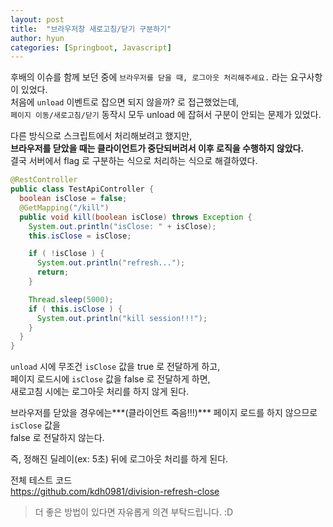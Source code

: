 ```yaml
---
layout: post
title:  "브라우저창 새로고침/닫기 구분하기"
author: hyun
categories: [Springboot, Javascript]
---
```

<!-- image: {경로} -->
<!-- rating: {0~5} -->

후배의 이슈를 함께 보던 중에 `브라우저를 닫을 때, 로그아웃 처리해주세요.` 라는 요구사항이 있었다.  
처음에 `unload` 이벤트로 잡으면 되지 않을까? 로 접근했었는데,  
`페이지 이동/새로고침/닫기` 동작시 모두 unload 에 잡혀서 구분이 안되는 문제가 있었다.


다른 방식으로 스크립트에서 처리해보려고 했지만,  
**브라우저를 닫았을 때는 클라이언트가 중단되버려서 이후 로직을 수행하지 않았다.**  
결국 서버에서 flag 로 구분하는 식으로 처리하는 식으로 해결하였다.

``` java
@RestController
public class TestApiController {
  boolean isClose = false;
  @GetMapping("/kill")
  public void kill(boolean isClose) throws Exception {
    System.out.println("isClose: " + isClose);
    this.isClose = isClose;

    if ( !isClose ) {
      System.out.println("refresh...");
      return;
    }

    Thread.sleep(5000);
    if ( this.isClose ) {
      System.out.println("kill session!!!");
    }
  }
}
```
`unload` 시에 무조건 `isClose` 값을 true 로 전달하게 하고,  
페이지 로드시에 `isClose` 값을 false 로 전달하게 하면,  
새로고침 시에는 로그아웃 처리를 하지 않게 된다.


브라우저를 닫았을 경우에는***(클라이언트 죽음!!!)*** 페이지 로드를 하지 않으므로 `isClose` 값을  
false 로 전달하지 않는다.


즉, 정해진 딜레이(ex: 5초) 뒤에 로그아웃 처리를 하게 된다.


전체 테스트 코드  
<https://github.com/kdh0981/division-refresh-close>


> 더 좋은 방법이 있다면 자유롭게 의견 부탁드립니다. :D